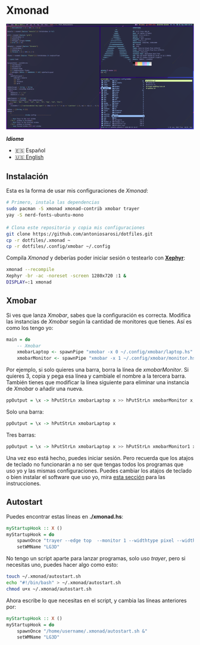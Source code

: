 # Xmonad

![Xmonad](../.screenshots/xmonad.png)

***Idioma***
- 🇪🇸 Español
- [🇺🇸 English](https://github.com/antoniosarosi/dotfiles/tree/master/.xmonad)

## Instalación

Esta es la forma de usar mis configuraciones de *Xmonad*:

```bash
# Primero, instala las dependencias
sudo pacman -S xmonad xmonad-contrib xmobar trayer
yay -S nerd-fonts-ubuntu-mono

# Clona este repositorio y copia mis configuraciones
git clone https://github.com/antoniosarosi/dotfiles.git
cp -r dotfiles/.xmonad ~
cp -r dotfiles/.config/xmobar ~/.config
```

Compila *Xmonad* y deberías poder iniciar sesión o testearlo con
**[Xephyr](https://wiki.archlinux.org/index.php/Xephyr)**:

```bash
xmonad --recompile
Xephyr -br -ac -noreset -screen 1280x720 :1 &
DISPLAY=:1 xmonad
```

## Xmobar

Si ves que lanza *Xmobar*, sabes que la configuración es correcta. Modifica
las instancias de *Xmobar* según la cantidad de monitores que tienes. Así es
como los tengo yo:

```haskell
main = do
    -- Xmobar
    xmobarLaptop <- spawnPipe "xmobar -x 0 ~/.config/xmobar/laptop.hs"
    xmobarMonitor <- spawnPipe "xmobar -x 1 ~/.config/xmobar/monitor.hs"
```

Por ejemplo, si solo quieres una barra, borra la línea de *xmobarMonitor*. Si
quieres 3, copia y pega esa línea y cambiale el nombre a la tercera barra.
También tienes que modificar la línea siguiente para eliminar una instancia de
*Xmobar* o añadir una nueva.

```haskell
ppOutput = \x -> hPutStrLn xmobarLaptop x >> hPutStrLn xmobarMonitor x,
```

Solo una barra:

```haskell
ppOutput = \x -> hPutStrLn xmobarLaptop x
```

Tres barras:

```haskell
ppOutput = \x -> hPutStrLn xmobarLaptop x >> hPutStrLn xmobarMonitor1 x >> hPutStrLn xmobarMonitor2 x,
```

Una vez eso está hecho, puedes iniciar sesión. Pero recuerda que los atajos de
teclado no funcionarán a no ser que tengas todos los programas que uso yo y las
mismas configuraciones. Puedes cambiar los atajos de teclado o bien instalar el
software que uso yo, mira
[esta sección](https://github.com/antoniosarosi/dotfiles/blob/master/README.es.md#atajos-de-teclado)
para las instrucciones.

## Autostart

Puedes encontrar estas líneas en **./xmonad.hs**:

```haskell
myStartupHook :: X ()
myStartupHook = do
    spawnOnce "trayer --edge top  --monitor 1 --widthtype pixel --width 40 --heighttype pixel --height 18 --align right --transparent true --alpha 0 --tint 0x292d3e --iconspacing 3 --distance 1 &"
    setWMName "LG3D"
```

No tengo un script aparte para lanzar programas, solo uso *trayer*, pero si
necesitas uno, puedes hacer algo como esto:

```bash
touch ~/.xmonad/autostart.sh
echo "#!/bin/bash" > ~/.xmonad/autostart.sh
chmod u+x ~/.xmonad/autostart.sh
```

Ahora escribe lo que necesitas en el script, y cambia las líneas anteriores por:

```haskell
myStartupHook :: X ()
myStartupHook = do
    spawnOnce "/home/username/.xmonad/autostart.sh &"
    setWMName "LG3D"
```

